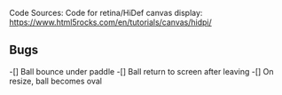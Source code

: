 Code Sources:
Code for retina/HiDef canvas display: https://www.html5rocks.com/en/tutorials/canvas/hidpi/ 

## Bugs
-[] Ball bounce under paddle
-[] Ball return to screen after leaving
-[] On resize, ball becomes oval